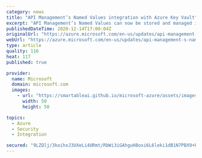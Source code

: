 ```yaml
---
category: news
title: "API Management’s Named Values integration with Azure Key Vault"
excerpt: "API Management’s Named Values can now be stored and managed in Azure Key Vault."
publishedDateTime: 2020-12-14T17:00:04Z
originalUrl: "https://azure.microsoft.com/en-us/updates/api-management-s-named-values-integration-with-azure-key-vault/"
webUrl: "https://azure.microsoft.com/en-us/updates/api-management-s-named-values-integration-with-azure-key-vault/"
type: article
quality: 116
heat: 117
published: true

provider:
  name: Microsoft
  domain: microsoft.com
  images:
    - url: "https://smartableai.github.io/microsoft-azure/assets/images/organizations/microsoft.com-50x50.jpg"
      width: 50
      height: 50

topics:
  - Azure
  - Security
  - Integration

secured: "9LZQlj/3koihxJ3UXeLi4URmt/RbWi3iGAhguH8oxi6L6leki1dB1N7PBX9+PHYrH1hUCpJ1YoslNhksBr6o4j4Gn4KB1T+gJoA136qSTVpWA6FLg/bferXf2YpeXI/vH5WgUS1miX9YRoAAYvpJpMiVsitghK7hPtIR9sXc5rXcFimLxHaVL4rXGcjReBoFTEjH6NLPamcmO6tkgly4isz+q1CXjf4/+iyyc59n3CkIzd+u0xVTfL1S6IC4+AvLDG1WTvqCNA7LZPYJl26vo59EON9w1DJw0bjLlxjOsyDSxayFAkYCqf4ibDX6lGUchXZCqN98zFm7rWBMAwyxU3Y8XF6ikC/E+aYNrRCR5HY=;nknv8UptOUj3AfpaS6dF0g=="
---
```


